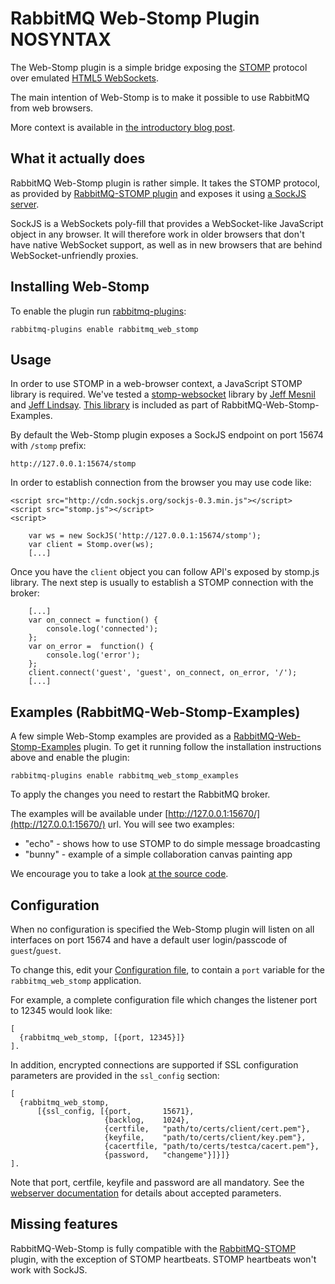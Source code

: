 # RabbitMQ Web-Stomp Plugin NOSYNTAX

The Web-Stomp plugin is a simple bridge exposing the
[STOMP](http://stomp.github.com) protocol over emulated
[HTML5 WebSockets](https://en.wikipedia.org/wiki/WebSockets).

The main intention of Web-Stomp is to make it possible to use RabbitMQ
from web browsers.

More context is available in
[the introductory blog post](http://www.rabbitmq.com/blog/2012/05/14/introducing-rabbitmq-web-stomp/).

## <a id="rationale"/>What it actually does

RabbitMQ Web-Stomp plugin is rather simple. It takes the STOMP protocol,
as provided by [RabbitMQ-STOMP plugin](/stomp.html) and exposes it using
[a SockJS server](http://sockjs.org).

SockJS is a WebSockets poly-fill that provides a WebSocket-like
JavaScript object in any browser. It will therefore work in older
browsers that don't have native WebSocket support, as well as in new
browsers that are behind WebSocket-unfriendly proxies.


## <a id="iws"/>Installing Web-Stomp
To enable the plugin run [rabbitmq-plugins](/man/rabbitmq-plugins.1.man.html):

    rabbitmq-plugins enable rabbitmq_web_stomp

## <a id="usage"/>Usage

In order to use STOMP in a web-browser context, a JavaScript STOMP
library is required. We've tested a
[stomp-websocket](https://github.com/jmesnil/stomp-websocket/) library
by [Jeff Mesnil](https://github.com/jmesnil) and
[Jeff Lindsay](https://github.com/progrium).
[This library](https://github.com/rabbitmq/rabbitmq-web-stomp-examples/blob/master/priv/stomp.js)
is included as part of RabbitMQ-Web-Stomp-Examples.

By default the Web-Stomp plugin exposes a SockJS endpoint on port
15674 with `/stomp` prefix:

    http://127.0.0.1:15674/stomp

In order to establish connection from the browser you may
use code like:

    <script src="http://cdn.sockjs.org/sockjs-0.3.min.js"></script>
    <script src="stomp.js"></script>
    <script>

        var ws = new SockJS('http://127.0.0.1:15674/stomp');
        var client = Stomp.over(ws);
        [...]

Once you have the `client` object you can follow API's exposed by
stomp.js library. The next step is usually to establish a STOMP
connection with the broker:

        [...]
        var on_connect = function() {
            console.log('connected');
        };
        var on_error =  function() {
            console.log('error');
        };
        client.connect('guest', 'guest', on_connect, on_error, '/');
        [...]


## <a id="examples"/>Examples (RabbitMQ-Web-Stomp-Examples)

A few simple Web-Stomp examples are provided as a
[RabbitMQ-Web-Stomp-Examples](https://github.com/rabbitmq/rabbitmq-web-stomp-examples)
plugin. To get it running follow the installation instructions above
and enable the plugin:

    rabbitmq-plugins enable rabbitmq_web_stomp_examples

To apply the changes you need to restart the RabbitMQ broker.

The examples will be available under
[http://127.0.0.1:15670/](http://127.0.0.1:15670/) url. You will see two examples:

 * "echo" - shows how to use STOMP to do simple message broadcasting
 * "bunny" - example of a simple collaboration canvas painting app

We encourage you to take a look [at the source code](https://github.com/rabbitmq/rabbitmq-web-stomp-examples/tree/master/priv).

## <a id="config"/>Configuration

When no configuration is specified the Web-Stomp plugin will listen on
all interfaces on port 15674 and have a default user login/passcode of
`guest`/`guest`.

To change this, edit your
[Configuration file](/configure.html#configuration-file),
to contain a `port` variable for the `rabbitmq_web_stomp` application.

For example, a complete configuration file which changes the listener
port to 12345 would look like:

    [
      {rabbitmq_web_stomp, [{port, 12345}]}
    ].

In addition, encrypted connections are supported if SSL configuration parameters are
provided in the `ssl_config` section:

    [
      {rabbitmq_web_stomp,
          [{ssl_config, [{port,       15671},
                         {backlog,    1024},
                         {certfile,   "path/to/certs/client/cert.pem"},
                         {keyfile,    "path/to/certs/client/key.pem"},
                         {cacertfile, "path/to/certs/testca/cacert.pem"},
                         {password,   "changeme"}]}]}
    ].

Note that port, certfile, keyfile and password are all mandatory. See the [webserver documentation](https://github.com/rabbitmq/cowboy/blob/4b93c2d19a10e5d9cee207038103bb83f1ab9436/src/cowboy_ssl_transport.erl#L40)
for details about accepted parameters.

## <a id="missing"/>Missing features

RabbitMQ-Web-Stomp is fully compatible with the
[RabbitMQ-STOMP](/stomp.html) plugin, with the exception of STOMP
heartbeats. STOMP heartbeats won't work with SockJS.
